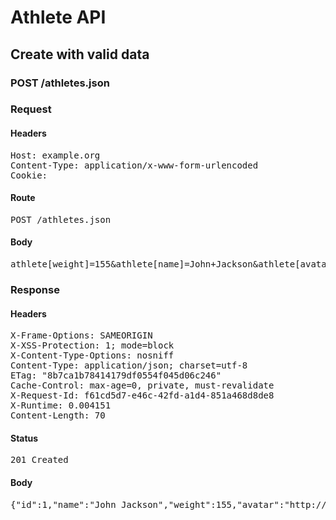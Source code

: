 # Athlete API

## Create with valid data

### POST /athletes.json
### Request

#### Headers

<pre>Host: example.org
Content-Type: application/x-www-form-urlencoded
Cookie: </pre>

#### Route

<pre>POST /athletes.json</pre>

#### Body

<pre>athlete[weight]=155&athlete[name]=John+Jackson&athlete[avatar]=http%3A%2F%2Fwhat.jpg</pre>

### Response

#### Headers

<pre>X-Frame-Options: SAMEORIGIN
X-XSS-Protection: 1; mode=block
X-Content-Type-Options: nosniff
Content-Type: application/json; charset=utf-8
ETag: &quot;8b7ca1b78414179df0554f045d06c246&quot;
Cache-Control: max-age=0, private, must-revalidate
X-Request-Id: f61cd5d7-e46c-42fd-a1d4-851a468d8de8
X-Runtime: 0.004151
Content-Length: 70</pre>

#### Status

<pre>201 Created</pre>

#### Body

<pre>{"id":1,"name":"John Jackson","weight":155,"avatar":"http://what.jpg"}</pre>
